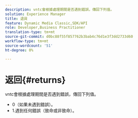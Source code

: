 ```yaml
---
description: vntc會根據處理期間是否遇到錯誤，傳回下列值。
solution: Experience Manager
title: 退貨
feature: Dynamic Media Classic,SDK/API
role: Developer,Business Practitioner
translation-type: tm+mt
source-git-commit: d0bc88f55f857762b3bab4c76d1e3f3dd2733d60
workflow-type: tm+mt
source-wordcount: '51'
ht-degree: 0%

---
```



# 返回{#returns}

vntc會根據處理期間是否遇到錯誤，傳回下列值。

* 0（如果未遇到錯誤）。
* 1.遇到任何錯誤（致命或非致命）。

